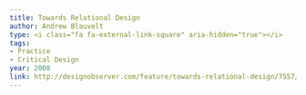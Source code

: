 ```yaml
---
title: Towards Relational Design
author: Andrew Blauvelt
type: <i class="fa fa-external-link-square" aria-hidden="true"></i>
tags:
- Practice
- Critical Design
year: 2008
link: http://designobserver.com/feature/towards-relational-design/7557/
---
```

